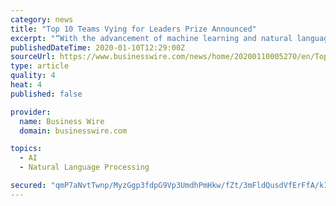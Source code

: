 ```yaml
---
category: news
title: "Top 10 Teams Vying for Leaders Prize Announced"
excerpt: "“With the advancement of machine learning and natural language processing techniques, we have an opportunity to fact-check claims faster than ever before,” said Iain Klugman, CEO of Communitech, the innovation hub in Waterloo Region. “The Leaders Prize is a great opportunity to showcase how Canada is leading the way in AI and can ..."
publishedDateTime: 2020-01-10T12:29:00Z
sourceUrl: https://www.businesswire.com/news/home/20200110005270/en/Top-10-Teams-Vying-Leaders-Prize-Announced
type: article
quality: 4
heat: 4
published: false

provider:
  name: Business Wire
  domain: businesswire.com

topics:
  - AI
  - Natural Language Processing

secured: "qmP7aNvtTwnp/MyzGgp3fdpG9Vp3UmdhPmHkw/fZt/3mFldQusdVfErFfA/kIGshN8csWxUgBgjSUbDPUIuQRnK/aauH4MZI7yBZyCZnrKpuRHXoUs+/lsvO/NQLcLHeK6fvCJRO5NaOnfHTYWL8TZfZSymcqFlhy75w0UW6LMa39Yahp4uH0nij5nMVvBYhs5b3ufrN7zJVW+2KjObw+AkuAb6INh3k4oZavQcVlzod/ORlTUFHG3MeZ2BSqu0/uHWfHGJ4+edwko+hXdg7xg==;qywAK3TAxfpI8eqRDpvluQ=="
---
```


